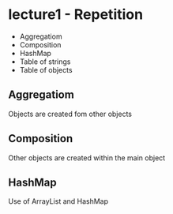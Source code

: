 # lecture1 - Repetition


- Aggregatiom
- Composition
- HashMap
- Table of strings
- Table of objects


## Aggregatiom

Objects are created fom other objects

## Composition

Other objects are created within the main object

## HashMap
Use of ArrayList and HashMap
